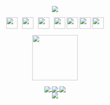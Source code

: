 <!--
**Johnny-Five1982/Johnny-Five1982** is a ✨ _special_ ✨ repository because its `README.md` (this file) appears on your GitHub profile.

Here are some ideas to get you started:

- 🔭 I’m currently working on ...
- 🌱 I’m currently learning ...
- 👯 I’m looking to collaborate on ...
- 🤔 I’m looking for help with ...
- 💬 Ask me about ...
- 📫 How to reach me: ...
- 😄 Pronouns: ...
- ⚡ Fun fact: ...
-->
<p align='center'>
  <a href=""><img height="auto" width="auto" src="https://raw.githubusercontent.com/Johnny-Five1982/Johnny-Five1982/main/icon/gh-bannner-light.png"></a>
</p>

<p align='center'>
   <a href="https://www.linkedin.com/in/username/"><img height="30" src="https://github.com/singhkshitij/singhkshitij/blob/master/linkedin.png?raw=true"></a>&nbsp;&nbsp;
   <a href="https://twitter.com/username"><img height="30" src="https://github.com/singhkshitij/singhkshitij/blob/master/twitter.png?raw=true"></a>&nbsp;&nbsp;
   <a href="https://www.instagram.com/username/"><img height="30" src="https://github.com/singhkshitij/singhkshitij/blob/master/instagram.png?raw=true"></a>&nbsp;&nbsp;
   <a href="mailto:username@domain.com"><img height="30" src="https://github.com/singhkshitij/singhkshitij/blob/master/mail.png?raw=true"></a>
   <a href="https://leetcode.com"><img height="30" src="https://github.com/singhkshitij/singhkshitij/blob/master/blog.png?raw=true"></a>
   <a href="https://www.buymeacoffee.com/seven"><img height="30" src="https://github.com/Johnny-Five1982/Johnny-Five1982/blob/main/icon/by-me-a-coffee.png?raw=true"></a>
   <a href="https://xbox.com"><img height="30" src="https://img.shields.io/badge/battlestar%20-%23107C10.svg?&style=flat-square&logo=Xbox&logoColor=white"/></a>
</p>

<p align='center'>
  <a href="#"><img height="120" src="https://github-readme-stats.vercel.app/api?username=Johnny-Five1982&theme=great-gatsby&show_icons=true"></a>
</p>

<p align='center'>
<a href="https://github.com/Johnny-Five1982/CyberSecurityTips">
  <img align="center" src="https://github-readme-stats.vercel.app/api/pin/?username=Johnny-Five1982&repo=CyberSecurityTips&theme=great-gatsby&show_icons=true" />
</a>
<a href="https://github.com/Johnny-Five1982/ c_cryptanalysis">
  <img align="center" src="https://github-readme-stats.vercel.app/api/pin/?username=Johnny-Five1982&repo=c_cryptanalysis&theme=great-gatsby&show_icons=true)" />
</a>
<a href="https://github.com/Johnny-Five1982/convoychat">
  <img align="center" src="https://github-readme-stats.vercel.app/api/top-langs/?username=Johnny-Five1982&layout=compact&hide_border=true&theme=great-gatsby&show_icons=true" />
</a><br>
<a href="https://github.com/Johnny-Five1982/">
  <img align="center" src="https://visitor-badge.glitch.me/badge?page_id=Johnny-Five1982&left_color=blue&right_color=red&layout=compact&hide_border=true&theme=great-gatsby&show_icons=true" />
</a>
  </p>

